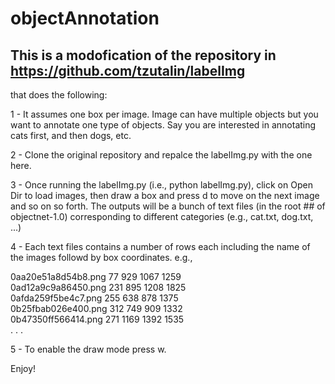 # objectAnnotation

## This is a modofication of the repository in https://github.com/tzutalin/labelImg 
that does the following:

1 - It assumes one box per image. Image can have multiple objects but you want to annotate one type of objects. Say you are
interested in annotating cats first, and then dogs, etc. 

2 - Clone the original repository and repalce the labelImg.py with the one here.

3 - Once running the labelImg.py (i.e., python labelImg.py), click on Open Dir to load images, then
draw a box and press d to move on the next image and so on so forth. The outputs will be a bunch of text files (in the root ## of objectnet-1.0) corresponding to different categories (e.g., cat.txt, dog.txt, ...)

4 - Each text files contains a number of rows each including the name of the images followd by box coordinates.
e.g.,

0aa20e51a8d54b8.png   77  929 1067 1259\
0ad12a9c9a86450.png  231  895 1208 1825\
0afda259f5be4c7.png  255  638  878 1375\
0b25fbab026e400.png  312  749  909 1332\
0b47350ff566414.png  271 1169 1392 1535\
.
.
.


5 - To enable the draw mode press w. 


Enjoy!
